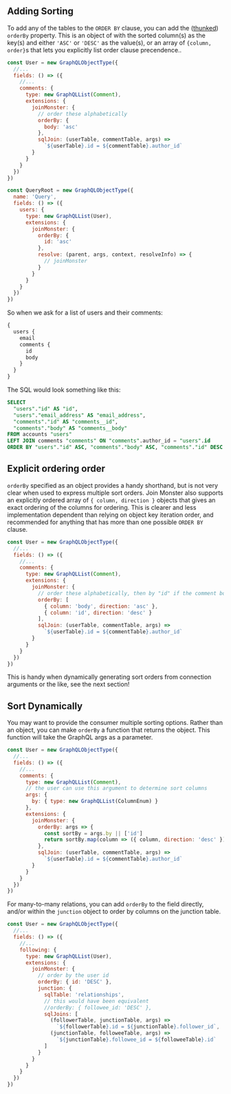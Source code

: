 ## Adding Sorting

To add any of the tables to the `ORDER BY` clause, you can add the ([thunked](/API/#thunk)) `orderBy` property. This is an object of with the sorted column(s) as the key(s) and either `'ASC'` or `'DESC'` as the value(s), or an array of `{column, order}`s that lets you explicitly list order clause precendence..

```javascript
const User = new GraphQLObjectType({
  //...
  fields: () => ({
    //...
    comments: {
      type: new GraphQLList(Comment),
      extensions: {
        joinMonster: {
          // order these alphabetically
          orderBy: {
            body: 'asc'
          },
          sqlJoin: (userTable, commentTable, args) =>
            `${userTable}.id = ${commentTable}.author_id`
        }
      }
    }
  })
})

const QueryRoot = new GraphQLObjectType({
  name: 'Query',
  fields: () => ({
    users: {
      type: new GraphQLList(User),
      extensions: {
        joinMonster: {
          orderBy: {
            id: 'asc'
          },
          resolve: (parent, args, context, resolveInfo) => {
            // joinMonster
          }
        }
      }
    }
  })
})
```

So when we ask for a list of users and their comments:

```graphql
{
  users {
    email
    comments {
      id
      body
    }
  }
}
```

The SQL would look something like this:

```sql
SELECT
  "users"."id" AS "id",
  "users"."email_address" AS "email_address",
  "comments"."id" AS "comments__id",
  "comments"."body" AS "comments__body"
FROM accounts "users"
LEFT JOIN comments "comments" ON "comments".author_id = "users".id
ORDER BY "users"."id" ASC, "comments"."body" ASC, "comments"."id" DESC
```

## Explicit ordering order

`orderBy` specified as an object provides a handy shorthand, but is not very clear when used to express multiple sort orders. Join Monster also supports an explicitly ordered array of `{ column, direction }` objects that gives an exact ordering of the columns for ordering. This is clearer and less implementation dependent than relying on object key iteration order, and recommended for anything that has more than one possible `ORDER BY` clause.

```javascript
const User = new GraphQLObjectType({
  //...
  fields: () => ({
    //...
    comments: {
      type: new GraphQLList(Comment),
      extensions: {
        joinMonster: {
          // order these alphabetically, then by "id" if the comment body is the same
          orderBy: [
            { column: 'body', direction: 'asc' },
            { column: 'id', direction: 'desc' }
          ],
          sqlJoin: (userTable, commentTable, args) =>
            `${userTable}.id = ${commentTable}.author_id`
        }
      }
    }
  })
})
```

This is handy when dynamically generating sort orders from connection arguments or the like, see the next section!

## Sort Dynamically

You may want to provide the consumer multiple sorting options. Rather than an object, you can make `orderBy` a function that returns the object. This function will take the GraphQL args as a parameter.

```javascript
const User = new GraphQLObjectType({
  //...
  fields: () => ({
    //...
    comments: {
      type: new GraphQLList(Comment),
      // the user can use this argument to determine sort columns
      args: {
        by: { type: new GraphQLList(ColumnEnum) }
      },
      extensions: {
        joinMonster: {
          orderBy: args => {
            const sortBy = args.by || ['id']
            return sortBy.map(column => ({ column, direction: 'desc' }))
          },
          sqlJoin: (userTable, commentTable, args) =>
            `${userTable}.id = ${commentTable}.author_id`
        }
      }
    }
  })
})
```

For many-to-many relations, you can add `orderBy` to the field directly, and/or within the `junction` object to order by columns on the junction table.

```javascript
const User = new GraphQLObjectType({
  //...
  fields: () => ({
    //...
    following: {
      type: new GraphQLList(User),
      extensions: {
        joinMonster: {
          // order by the user id
          orderBy: { id: 'DESC' },
          junction: {
            sqlTable: 'relationships',
            // this would have been equivalent
            //orderBy: { followee_id: 'DESC' },
            sqlJoins: [
              (followerTable, junctionTable, args) =>
                `${followerTable}.id = ${junctionTable}.follower_id`,
              (junctionTable, followeeTable, args) =>
                `${junctionTable}.followee_id = ${followeeTable}.id`
            ]
          }
        }
      }
    }
  })
})
```
